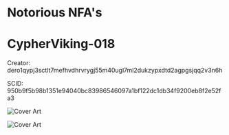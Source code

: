 # Notorious NFA's

# CypherViking-018

Creator: dero1qypj3sctlt7mefhvdhrvrygj55m40ugl7ml2dukzypxdtd2agpgsjqq2v3n6h

SCID: 950b9f5b98b1351e94040bc83986546097a1bf122dc1db34f9200eb8f2e52fa3

![Cover Art](https://github.com/Notoriousjoshyb/CypherVikings-018/blob/main/CypherViking-018-IC.png?raw=true)


![Cover Art](https://github.com/Notoriousjoshyb/CypherVikings-018/blob/main/CypherViking-CA.png?raw=true)
